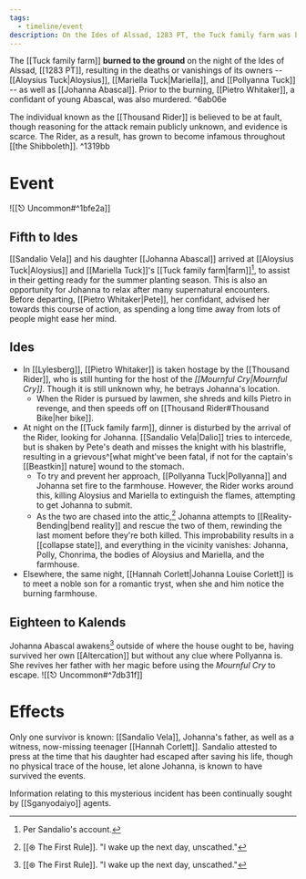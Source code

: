 ```yaml
---
tags:
  - timeline/event
description: On the Ides of Alssad, 1283 PT, the Tuck family farm was burnt to the ground.
---
```


The [[Tuck family farm]] **burned to the ground** on the night of the Ides of Alssad, [[1283 PT]], resulting in the deaths or vanishings of its owners -- [[Aloysius Tuck|Aloysius]], [[Mariella Tuck|Mariella]], and [[Pollyanna Tuck]] --  as well as [[Johanna Abascal]]. Prior to the burning, [[Pietro Whitaker]], a confidant of young Abascal, was also murdered. ^6ab06e

The individual known as the [[Thousand Rider]] is believed to be at fault, though reasoning for the attack remain publicly unknown, and evidence is scarce. The Rider, as a result, has grown to become infamous throughout [[the Shibboleth]]. ^1319bb

# Event
![[⎋ Uncommon#^1bfe2a]]
## Fifth to Ides
[[Sandalio Vela]] and his daughter [[Johanna Abascal]] arrived at [[Aloysius Tuck|Aloysius]] and [[Mariella Tuck]]'s [[Tuck family farm|farm]][^1], to assist in their getting ready for the summer planting season. This is also an opportunity for Johanna to relax after many supernatural encounters. Before departing, [[Pietro Whitaker|Pete]], her confidant, advised her towards this course of action, as spending a long time away from lots of people might ease her mind.
## Ides
* In [[Lylesberg]], [[Pietro Whitaker]] is taken hostage by the [[Thousand Rider]], who is still hunting for the host of the *[[Mournful Cry|Mournful Cry]]*. Though it is still unknown why, he betrays Johanna's location. 
	* When the Rider is pursued by lawmen, she shreds and kills Pietro in revenge, and then speeds off on [[Thousand Rider#Thousand Bike|her bike]].
* At night on the [[Tuck family farm]], dinner is disturbed by the arrival of the Rider, looking for Johanna. [[Sandalio Vela|Dalio]] tries to intercede, but is shaken by Pete's death and misses the knight with his blastrifle, resulting in a grievous^[what might've been fatal, if not for the captain's [[Beastkin]] nature] wound to the stomach. 
	* To try and prevent her approach, [[Pollyanna Tuck|Pollyanna]] and Johanna set fire to the farmhouse. However, the Rider works around this, killing Aloysius and Mariella to extinguish the flames, attempting to get Johanna to submit. 
	* As the two are chased into the attic,[^2] Johanna attempts to [[Reality-Bending|bend reality]] and rescue the two of them, rewinding the last moment before they're both killed. This improbability results in a [[collapse state]], and everything in the vicinity vanishes: Johanna, Polly, Chonrima, the bodies of Aloysius and Mariella, and the farmhouse.
* Elsewhere, the same night, [[Hannah Corlett|Johanna Louise Corlett]] is to meet a noble son for a romantic tryst, when she and him notice the burning farmhouse.

## Eighteen to Kalends
Johanna Abascal awakens[^2] outside of where the house ought to be, having survived her own [[Altercation]] but without any clue where Pollyanna is. She revives her father with her magic before using the *Mournful Cry* to escape.
![[⎋ Uncommon#^7db31f]]
# Effects

Only one survivor is known: [[Sandalio Vela]], Johanna's father, as well as a witness, now-missing teenager [[Hannah Corlett]]. Sandalio attested to press at the time that his daughter had escaped after saving his life, though no physical trace of the house, let alone Johanna, is known to have survived the events. 

Information relating to this mysterious incident has been continually sought by [[Sganyodaiyo]] agents.

[^1]: Per Sandalio's account. 
[^2]: [[⊛ The First Rule]]. "I wake up the next day, unscathed."